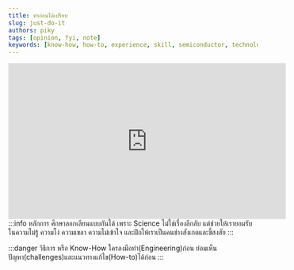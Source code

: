 ```yaml
---
title: ทำก่อนได้เปรียบ
slug: just-do-it
authors: piky
tags: [opinion, fyi, note]
keywords: [know-how, how-to, experience, skill, semiconductor, technology, science, engineering, innovation]
---
```

<iframe width="560" height="315" src="https://www.youtube.com/embed/NlYXqRG7lus?si=zJSbv1fqvNXoeI9d" title="YouTube video player" frameborder="0" allow="accelerometer; autoplay; clipboard-write; encrypted-media; gyroscope; picture-in-picture; web-share" referrerpolicy="strict-origin-when-cross-origin" allowfullscreen></iframe>
:::info หลักการ
ศึกษาลอกเลียนแบบกันได้ เพราะ Science ไม่ใช่เรื่องลึกลับ แต่ช่วยให้เรายอมรับในความไม่รู้ ความโง่ ความเขลา ความไม่เข้าใจ และฝึกให้เราเป็นคนช่างสังเกตและขี้สงสัย
:::

:::danger วิธีการ
หรือ Know-How ใครลงมือทำ(Engineering)ก่อน ย่อมเห็นปัญหา(challenges)และแนวทางแก้ไข(How-to)ได้ก่อน
:::